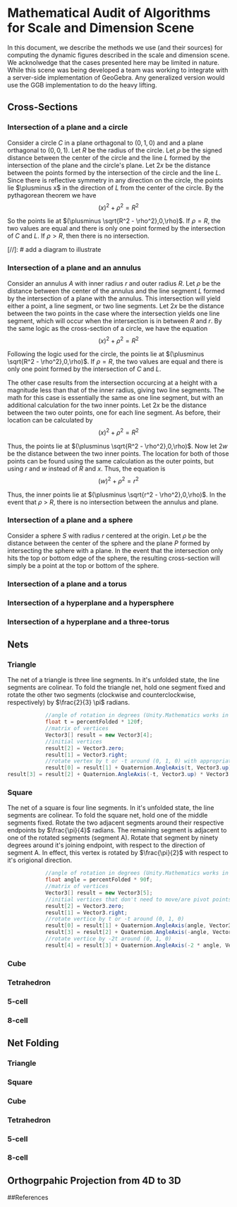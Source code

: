 # Mathematical Audit of Algorithms for Scale and Dimension Scene

In this document, we describe the methods we use (and their sources) for computing the dynamic figures described in the scale and dimension scene.  We acknolwedge that the cases presented here may be limited in nature.  While this scene was being developed a team was working to integrate with a server-side implementation of GeoGebra.  Any generalized version would use the GGB implementation to do the heavy lifting.

## Cross-Sections



### Intersection of a plane and a circle

Consider a circle $C$ in a plane orthagonal to $(0,1,0)$ and and a plane orthagonal to $(0,0,1)$.
Let $R$ be the radius of the circle.
Let $\rho$ be the signed distance between the center of the circle and the line $L$ formed by the intersection of the plane and the circle's plane.
Let $2x$ be the distance between the points formed by the intersection of the circle and the line $L$.
Since there is reflective symmetry in any direction on the circle, the points lie $\plusminus x$ in the direction of $L$ from the center of the circle.
By the pythagorean theorem we have $$(x)^2 + \rho^2 = R^2$$

  So the points lie at $(\plusminus \sqrt{R^2 - \rho^2},0,\rho)$.  If $\rho = R$, the two values are equal and there is only one point formed by the intersection of $C$ and $L$.  If $\rho > R$, then there is no intersection.

[//]: # add a diagram to illustrate

### Intersection of a plane and an annulus

Consider an annulus $A$ with inner radius $r$ and outer radius $R$. Let $\rho$ be the distance between the center of the annulus and the line segment $L$ formed by the intersection of a plane with the annulus. This intersection will yield either a point, a line segment, or two line segments. 
Let $2x$ be the distance between the two points in the case where the intersection yields one line segment, which will occur when the intersection is in between $R$ and $r$. By the same logic as the cross-section of a circle, we have the equation 
$$(x)^2 + \rho^2 = R^2$$

Following the logic used for the circle, the points lie at $(\plusminus \sqrt{R^2 - \rho^2},0,\rho)$.  If $\rho = R$, the two values are equal and there is only one point formed by the intersection of $C$ and $L$. 

The other case results from the intersection occurcing at a height with a magnitude less than that of the inner radius, giving two line segments. The math for this case is essentially the same as one line segment, but with an additional calculation for the two inner points. 
Let $2x$ be the distance between the two outer points, one for each line segment. As before, their location can be calculated by $$(x)^2 + \rho^2 = R^2$$

Thus, the points lie at $(\plusminus \sqrt{R^2 - \rho^2},0,\rho)$. 
Now let $2w$ be the distance between the two inner points. The location for both of those points can be found using the same calculation as the outer points, but using $r$ and $w$ instead of $R$ and $x$. Thus, the equation is $$(w)^2 + \rho^2 = r^2$$

Thus, the inner points lie at $(\plusminus \sqrt{r^2 - \rho^2},0,\rho)$. In the event that $\rho$ > $R$, there is no intersection between the annulus and plane.

### Intersection of a plane and a sphere

Consider a sphere $S$ with radius $r$ centered at the origin. Let $\rho$ be the distance between the center of the sphere and the plane $P$ formed by intersecting the sphere with a plane. In the event that the intersection only hits the top or bottom edge of the sphere, the resulting cross-section will simply be a point at the top or bottom of the sphere. 

### Intersection of a plane and a torus

### Intersection of a hyperplane and a hypersphere

### Intersection of a hyperplane and a three-torus


## Nets

### Triangle

The net of a triangle is three line segments.  In it's unfolded state, the line segments are colinear. To fold the triangle net, hold one segment fixed and rotate the other two segments (clockwise and counterclockwise, respectively) by $\frac{2}{3} \pi$ radians.

```C#
            //angle of rotation in degrees (Unity.Mathematics works in degrees)
            float t = percentFolded * 120f;
            //matrix of vertices 
            Vector3[] result = new Vector3[4];
            //initial vertices
            result[2] = Vector3.zero;
            result[1] = Vector3.right;
            //rotate vertex by t or -t around (0, 1, 0) with appropriate vector manipulation to connect triangle
            result[0] = result[1] + Quaternion.AngleAxis(t, Vector3.up) * Vector3.right;
result[3] = result[2] + Quaternion.AngleAxis(-t, Vector3.up) * Vector3.left;
```

### Square

The net of a square is four line segments.  In it's unfolded state, the line segments are colinear.  To fold the square net, hold one of the middle segments fixed.  Rotate the two adjacent segments around their respective endpoints by $\frac{\pi}{4}$ radians. The remaining segment is adjacent to one of the rotated segments (segment A).  Rotate that segment by ninety degrees around it's joining endpoint, with respect to the direction of segment A.  In effect, this vertex is rotated by $\frac{\pi}{2}$ with respect to it's origional direction.

```c#
            //angle of rotation in degrees (Unity.Mathematics works in degrees)
            float angle = percentFolded * 90f;
            //matrix of vertices
            Vector3[] result = new Vector3[5];
            //initial vertices that don't need to move/are pivot points
            result[2] = Vector3.zero;
            result[1] = Vector3.right;
            //rotate vertice by t or -t around (0, 1, 0) 
            result[0] = result[1] + Quaternion.AngleAxis(angle, Vector3.up) * Vector3.right;
            result[3] = result[2] + Quaternion.AngleAxis(-angle, Vector3.up) * Vector3.left;
            //rotate vertice by -2t around (0, 1, 0)
            result[4] = result[3] + Quaternion.AngleAxis(-2 * angle, Vector3.up) * Vector3.left;
```

### Cube

### Tetrahedron

### 5-cell

### 8-cell

## Net Folding

### Triangle

### Square

### Cube

### Tetrahedron

### 5-cell

### 8-cell

## Orthogrpahic Projection from 4D to 3D


##References
